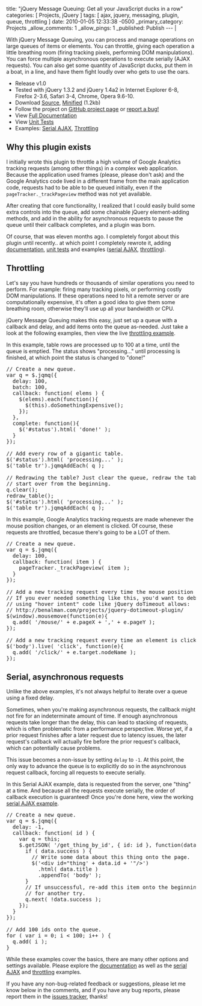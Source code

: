 title: "jQuery Message Queuing: Get all your JavaScript ducks in a row"
categories: [ Projects, jQuery ]
tags: [ ajax, jquery, messaging, plugin, queue, throttling ]
date: 2010-01-05 12:33:38 -0500
_primary_category: Projects
_allow_comments: 1
_allow_pings: 1
_published: Publish
--- |

With jQuery Message Queuing, you can process and manage operations on large queues of items or elements. You can throttle, giving each operation a little breathing room (firing tracking pixels, performing DOM manipulations). You can force multiple asynchronous operations to execute serially (AJAX requests). You can also get some quantity of JavaScript ducks, put them in a boat, in a line, and have them fight loudly over who gets to use the oars.

<!--MORE-->

 * Release v1.0
 * Tested with jQuery 1.3.2 and jQuery 1.4a2 in Internet Explorer 6-8, Firefox 2-3.6, Safari 3-4, Chrome, Opera 9.6-10.
 * Download [Source][src], [Minified][src-min] (1.2kb)
 * Follow the project on [GitHub project page][github] or [report a bug!][issues]
 * View [Full Documentation][docs]
 * View [Unit Tests][unit]
 * Examples: [Serial AJAX][ex-ajax], [Throttling][ex-throttling]

  [github]: http://github.com/cowboy/jquery-message-queuing
  [issues]: http://github.com/cowboy/jquery-message-queuing/issues
  [src]: http://github.com/cowboy/jquery-message-queuing/raw/master/jquery.ba-jqmq.js
  [src-min]: http://github.com/cowboy/jquery-message-queuing/raw/master/jquery.ba-jqmq.min.js
  
  [docs]: http://benalman.com/code/projects/jquery-message-queuing/docs/
  
  [ex-ajax]: http://benalman.com/code/projects/jquery-message-queuing/examples/ajax/
  [ex-throttling]: http://benalman.com/code/projects/jquery-message-queuing/examples/throttling/

  [unit]: http://benalman.com/code/projects/jquery-message-queuing/unit/

## Why this plugin exists ##

I initially wrote this plugin to throttle a high volume of Google Analytics tracking requests (among other things) in a complex web application. Because the application used frames (please, please don't ask) and the Google Analytics code lived in a different frame from the main application code, requests had to be able to be queued initially, even if the `pageTracker._trackPageview` method was not yet available.

After creating that core functionality, I realized that I could easily build some extra controls into the queue, add some chainable jQuery element-adding methods, and add in the ability for asynchronous requests to pause the queue until their callback completes, and a plugin was born.

Of course, that was eleven months ago. I completely forgot about this plugin until recently.. at which point I completely rewrote it, adding [documentation][docs], [unit tests][unit] and examples ([serial AJAX][ex-ajax], [throttling][ex-throttling]).

## Throttling ##

Let's say you have hundreds or thousands of similar operations you need to perform. For example: firing many tracking pixels, or performing costly DOM manipulations. If these operations need to hit a remote server or are computationally expensive, it's often a good idea to give them some breathing room, otherwise they'll use up all your bandwidth or CPU.

jQuery Message Queuing makes this easy, just set up a queue with a callback and delay, and add items onto the queue as-needed. Just take a look at the following examples, then view the live [throttling example][ex-throttling].

In this example, table rows are processed up to 100 at a time, until the queue is emptied. The status shows "processing..." until processing is finished, at which point the status is changed to "done!"

<pre class="brush:js">
// Create a new queue.
var q = $.jqmq({
  delay: 100,
  batch: 100,
  callback: function( elems ) {
    $(elems).each(function(){
      $(this).doSomethingExpensive();
    });
  },
  complete: function(){
    $('#status').html( 'done!' );
  }
});

// Add every row of a gigantic table.
$('#status').html( 'processing...' );
$('table tr').jqmqAddEach( q );

// Redrawing the table? Just clear the queue, redraw the table, and
// start over from the beginning.
q.clear();
redraw_table();
$('#status').html( 'processing...' );
$('table tr').jqmqAddEach( q );
</pre>

In this example, Google Analytics tracking requests are made whenever the mouse position changes, or an element is clicked. Of course, these requests are throttled, becasue there's going to be a LOT of them.

<pre class="brush:js">
// Create a new queue.
var q = $.jqmq({
  delay: 100,
  callback: function( item ) {
    pageTracker._trackPageview( item );
  }
});

// Add a new tracking request every time the mouse position changes.
// If you ever needed something like this, you'd want to debounce it
// using "hover intent" code like jQuery doTimeout allows:
// http://benalman.com/projects/jquery-dotimeout-plugin/
$(window).mousemove(function(e){
  q.add( '/mouse/' + e.pageX + ',' + e.pageY );
});

// Add a new tracking request every time an element is clicked.
$('body').live( 'click', function(e){
  q.add( '/click/' + e.target.nodeName );
});
</pre>

## Serial, asynchronous requests ##

Unlike the above examples, it's not always helpful to iterate over a queue using a fixed delay.

Sometimes, when you're making asynchronous requests, the callback might not fire for an indeterminate amount of time. If enough asynchronous requests take longer than the delay, this can lead to stacking of requests, which is often problematic from a performance perspective. Worse yet, if a prior request finishes after a later request due to latency issues, the later request's callback will actually fire before the prior request's callback, which can potentially cause problems.

This issue becomes a non-issue by setting `delay` to `-1`. At this point, the only way to advance the queue is to explicitly do so in the asynchronous request callback, forcing all requests to execute serially.

In this Serial AJAX example, data is requested from the server, one "thing" at a time. And because all the requests execute serially, the order of callback execution is guaranteed! Once you're done here, view the working [serial AJAX example][ex-ajax].

<pre class="brush:js">
// Create a new queue.
var q = $.jqmq({
  delay: -1,
  callback: function( id ) {
    var q = this;
    $.getJSON( '/get_thing_by_id', { id: id }, function(data) {
      if ( data.success ) {
        // Write some data about this thing onto the page.
        $('&lt;div id="thing' + data.id + '"/&gt;')
          .html( data.title )
          .appendTo( 'body' );
      }
      // If unsuccessful, re-add this item onto the beginning of the queue
      // for another try.
      q.next( !data.success );
    });
  }
});

// Add 100 ids onto the queue.
for ( var i = 0; i < 100; i++ ) {
  q.add( i );
}
</pre>

While these examples cover the basics, there are many other options and settings available. Please explore the [documentation][docs] as well as the [serial AJAX][ex-ajax] and [throttling][ex-throttling] examples.

If you have any non-bug-related feedback or suggestions, please let me know below in the comments, and if you have any bug reports, please report them in the [issues tracker][issues], thanks!

